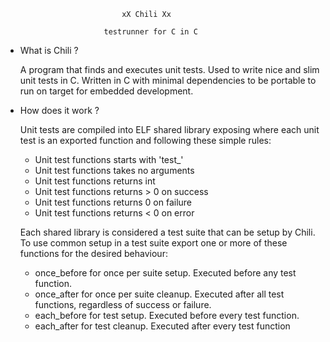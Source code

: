                               xX Chili Xx

                          testrunner for C in C

- What is Chili ?

  A program that finds and executes unit tests. Used to write nice and
  slim unit tests in C. Written in C with minimal dependencies to be
  portable to run on target for embedded development.
  
- How does it work ?

  Unit tests are compiled into ELF shared library exposing where each
  unit test is an exported function and following these simple rules:
  
  * Unit test functions starts with 'test_'
  * Unit test functions takes no arguments
  * Unit test functions returns int
  * Unit test functions returns > 0 on success
  * Unit test functions returns 0 on failure
  * Unit test functions returns < 0 on error
  
  Each shared library is considered a test suite that can be setup
  by Chili. To use common setup in a test suite export one or more
  of these functions for the desired behaviour:
  
  * once_before for once per suite setup. Executed before any
    test function.
  * once_after for once per suite cleanup. Executed after all
    test functions, regardless of success or failure.
  * each_before for test setup. Executed before every test
    function.
  * each_after for test cleanup. Executed after every test
    function
    
